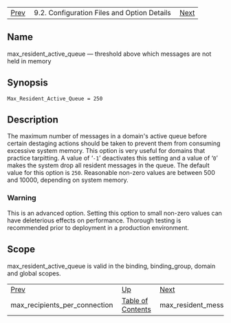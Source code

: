 |     |     |     |
| --- | --- | --- |
| [Prev](conf.ref.max_recipients_per_connection)  | 9.2. Configuration Files and Option Details |  [Next](conf.ref.max_resident_messages.php) |

<a name="conf.ref.max_resident_active_queue"></a>
## Name

max_resident_active_queue — threshold above which messages are not held in memory

## Synopsis

`Max_Resident_Active_Queue = 250`

<a name="idp10269472"></a>
## Description

The maximum number of messages in a domain's active queue before certain destaging actions should be taken to prevent them from consuming excessive system memory. This option is very useful for domains that practice tarpitting. A value of ‘`-1`’ deactivates this setting and a value of ‘`0`’ makes the system drop all resident messages in the queue. The default value for this option is `250`. Reasonable non-zero values are between 500 and 10000, depending on system memory.

### Warning

This is an advanced option. Setting this option to small non-zero values can have deleterious effects on performance. Thorough testing is recommended prior to deployment in a production environment.

<a name="idp97472"></a>
## Scope

max_resident_active_queue is valid in the binding, binding_group, domain and global scopes.

|     |     |     |
| --- | --- | --- |
| [Prev](conf.ref.max_recipients_per_connection)  | [Up](conf.ref.files.php) |  [Next](conf.ref.max_resident_messages.php) |
| max_recipients_per_connection  | [Table of Contents](index) |  max_resident_messages |

